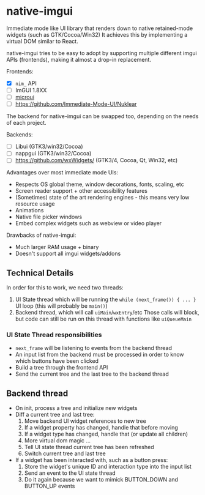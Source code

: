 # native-imgui
Immediate mode like UI library that renders down to native retained-mode widgets (such as GTK/Cocoa/Win32)
It achieves this by implementing a virtual DOM similar to React.

native-imgui tries to be easy to adopt by supporting multiple different imgui APIs (frontends), making it almost a drop-in
replacement.

Frontends:
- [x] `nim_` API
- [ ] ImGUI 1.8XX
- [ ] [microui](https://github.com/rxi/microui)
- [ ] https://github.com/Immediate-Mode-UI/Nuklear

The backend for native-imgui can be swapped too, depending on the needs of each project.

Backends:
- [ ] Libui (GTK3/win32/Cocoa)
- [ ] nappgui (GTK3/win32/Cocoa)
- [ ] https://github.com/wxWidgets/ (GTK3/4, Cocoa, Qt, Win32, etc)

Advantages over most immediate mode UIs:
- Respects OS global theme, window decorations, fonts, scaling, etc
- Screen reader support + other accessibility features
- (Sometimes) state of the art rendering engines - this means very low resource usage
- Animations
- Native file picker windows
- Embed complex widgets such as webview or video player

Drawbacks of native-imgui:
- Much larger RAM usage + binary
- Doesn't support all imgui widgets/addons

## Technical Details
In order for this to work, we need two threads:
1. UI State thread which will be running the `while (next_frame()) { ... }` UI loop (this will probably be `main()`)
2. Backend thread, which will call `uiMain`/`wxEntry`/etc
  Those calls will block, but code can still be run on this thread with functions like `uiQueueMain`

### UI State Thread responsibilities
- `next_frame` will be listening to events from the backend thread
- An input list from the backend must be processed in order to know which buttons have been clicked
- Build a tree through the frontend API
- Send the current tree and the last tree to the backend thread

## Backend thread
- On init, process a tree and initialize new widgets
- Diff a current tree and last tree:
  1. Move backend UI widget references to new tree
  2. If a widget property has changed, handle that before moving
  3. If a widget type has changed, handle that (or update all children)
  4. More virtual dom magic ...
  5. Tell UI state thread current tree has been refreshed
  6. Switch current tree and last tree
- If a widget has been interacted with, such as a button press:
  1. Store the widget's unique ID and interaction type into the input list
  2. Send an event to the UI state thread
  3. Do it again because we want to mimick BUTTON_DOWN and BUTTON_UP events
